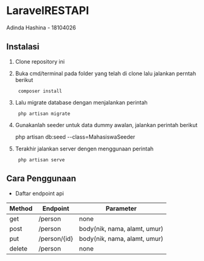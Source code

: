 # LaravelRESTAPI

Adinda Hashina - 18104026

## Instalasi

1.  Clone repository ini
2.  Buka cmd/terminal pada folder yang telah di clone lalu jalankan perntah berikut

         composer install

3.  Lalu migrate database dengan menjalankan perintah

         php artisan migrate

4.  Gunakanlah seeder untuk data dummy awalan, jalankan perintah berikut

    php artisan db:seed --class=MahasiswaSeeder

5.  Terakhir jalankan server dengen menggunaan perintah

         php artisan serve

## Cara Penggunaan

- Daftar endpoint api

| Method | Endpoint     | Parameter                    |
| ------ | ------------ | ---------------------------- |
| get    | /person      | none                         |
| post   | /person      | body(nik, nama, alamt, umur) |
| put    | /person/{id} | body(nik, nama, alamt, umur) |
| delete | /person      | none                         |
